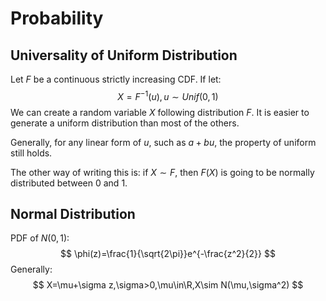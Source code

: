 # Probability

## Universality of Uniform Distribution

Let $F$ be a continuous strictly increasing CDF. If let:
$$
X=F^{-1}(u),u\sim Unif(0,1)
$$
We can create a random variable $X$ following distribution $F$. It is easier to generate a uniform distribution than most of the others.

Generally, for any linear form of $u$, such as $a+bu$, the property of uniform still holds.

The other way of writing this is: if $X\sim F$, then $F(X)$ is going to be normally distributed between $0$ and $1$.

## Normal Distribution

PDF of $N(0,1)$:
$$
\phi(z)=\frac{1}{\sqrt{2\pi}}e^{-\frac{z^2}{2}}
$$
Generally:
$$
X=\mu+\sigma z,\sigma>0,\mu\in\R,X\sim N(\mu,\sigma^2)
$$
